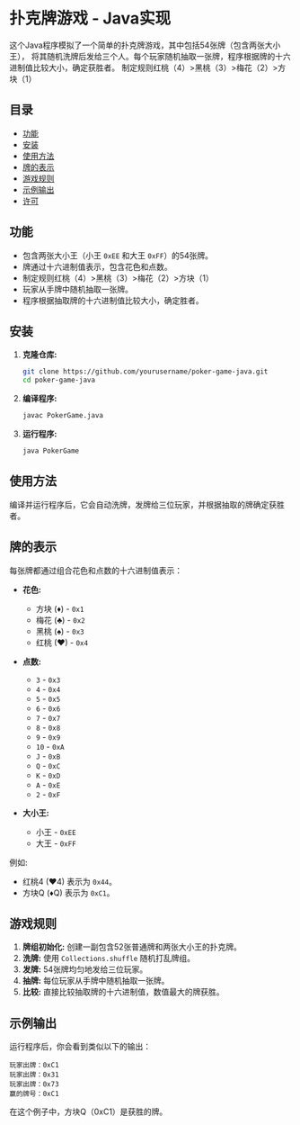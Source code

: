 # 扑克牌游戏 - Java实现

这个Java程序模拟了一个简单的扑克牌游戏，其中包括54张牌（包含两张大小王），
将其随机洗牌后发给三个人。每个玩家随机抽取一张牌，程序根据牌的十六进制值比较大小，确定获胜者。
制定规则红桃（4）>黑桃（3）>梅花（2）>方块（1）

## 目录

- [功能](#功能)
- [安装](#安装)
- [使用方法](#使用方法)
- [牌的表示](#牌的表示)
- [游戏规则](#游戏规则)
- [示例输出](#示例输出)
- [许可](#许可)

## 功能

- 包含两张大小王（小王 `0xEE` 和大王 `0xFF`）的54张牌。
- 牌通过十六进制值表示，包含花色和点数。
- 制定规则红桃（4）>黑桃（3）>梅花（2）>方块（1）
- 玩家从手牌中随机抽取一张牌。
- 程序根据抽取牌的十六进制值比较大小，确定胜者。

## 安装

1. **克隆仓库:**
    ```bash
    git clone https://github.com/yourusername/poker-game-java.git
   cd poker-game-java
2. **编译程序:**
    ```bash
   javac PokerGame.java
3. **运行程序:**
    ```bash
   java PokerGame
## 使用方法
编译并运行程序后，它会自动洗牌，发牌给三位玩家，并根据抽取的牌确定获胜者。
## 牌的表示
每张牌都通过组合花色和点数的十六进制值表示：

- **花色:**
    - 方块 (♦) - `0x1`
    - 梅花 (♣) - `0x2`
    - 黑桃 (♠) - `0x3`
    - 红桃 (♥) - `0x4`

- **点数:**
    - `3` - `0x3`
    - `4` - `0x4`
    - `5` - `0x5`
    - `6` - `0x6`
    - `7` - `0x7`
    - `8` - `0x8`
    - `9` - `0x9`
    - `10` - `0xA`
    - `J` - `0xB`
    - `Q` - `0xC`
    - `K` - `0xD`
    - `A` - `0xE`
    - `2` - `0xF`

- **大小王:**
    - 小王 - `0xEE`
    - 大王 - `0xFF`

例如:
- 红桃4 (♥4) 表示为 `0x44`。
- 方块Q (♦Q) 表示为 `0xC1`。

## 游戏规则
1. **牌组初始化:** 创建一副包含52张普通牌和两张大小王的扑克牌。
2. **洗牌:** 使用 `Collections.shuffle` 随机打乱牌组。
3. **发牌:** 54张牌均匀地发给三位玩家。
4. **抽牌:** 每位玩家从手牌中随机抽取一张牌。
5. **比较:** 直接比较抽取牌的十六进制值，数值最大的牌获胜。

## 示例输出
运行程序后，你会看到类似以下的输出：

    玩家出牌：0xC1
    玩家出牌：0x31
    玩家出牌：0x73
    赢的牌号：0xC1
    
在这个例子中，方块Q（0xC1）是获胜的牌。